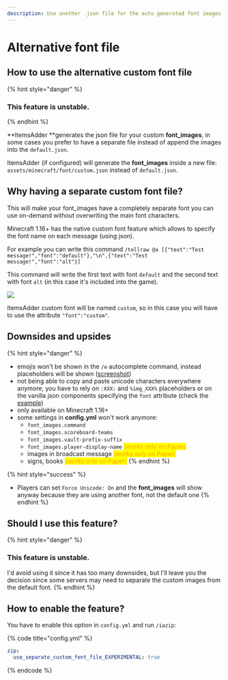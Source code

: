 ```yaml
---
description: Use another .json file for the auto generated font images
---
```


# Alternative font file

## How to use the alternative custom font file

{% hint style="danger" %}
### This feature is unstable.
{% endhint %}

**ItemsAdder **generates the json file for your custom **font\_images**, in some cases you prefer to have a separate file instead of append the images into the `default.json`.

ItemsAdder (if configured) will generate the **font\_images** inside a new file: `assets/minecraft/font/custom.json` instead of `default.json`.

## Why having a separate custom font file?

This will make your font\_images have a completely separate font you can use on-demand without overwriting the main font characters.

Minecraft 1.16+ has the native custom font feature which allows to specify the font name on each message (using json).

For example you can write this command `/tellraw @a [{"text":"Test message!","font":"default"},"\n",{"text":"Test message!","font":"alt"}]`

This command will write the first text with font `default` and the second text with font `alt` (in this case it's included into the game).

![](<../../../../.gitbook/assets/immagine (153).png>)

ItemsAdder custom font will be named `custom`, so in this case you will have to use the attribute `"font":"custom"`.

## Downsides and upsides

{% hint style="danger" %}
* emojis won't be shown in the `/e` autocomplete command, instead placeholders will be shown ([screenshot](https://i.imgur.com/Im9AXae.png))
* not being able to copy and paste unicode characters everywhere anymore, you have to rely on `:XXX:` and `%img_XXX%` placeholders or on the vanilla json components specifying the `font` attribute (check the [example](alternative-font-file.md#why-having-a-separate-custom-font-file))
* only available on Minecraft 1.16+
* some settings in **config.yml** won't work anymore:&#x20;
  * `font_images.command`
  * `font_images.scoreboard-teams`
  * `font_images.vault-prefix-suffix`
  * `font_images.player-display-name` <mark style="color:orange;">(works only on Paper)</mark>
  * images in broadcast message <mark style="color:orange;">(works only on Paper)</mark>
  * signs, books <mark style="color:orange;">(works only on Paper)</mark>
{% endhint %}

{% hint style="success" %}
* Players can set `Force Unicode: On` and the **font\_images** will show anyway because they are using another font, not the default one
{% endhint %}

## Should I use this feature?

{% hint style="danger" %}
### This feature is unstable.

I'd avoid using it since it has too many downsides, but I'll leave you the decision since some servers may need to separate the custom images from the default font.
{% endhint %}

## How to enable the feature?

You have to enable this option in `config.yml` and run `/iazip`:&#x20;

{% code title="config.yml" %}
```yaml
zip:
  use_separate_custom_font_file_EXPERIMENTAL: true
```
{% endcode %}

##
